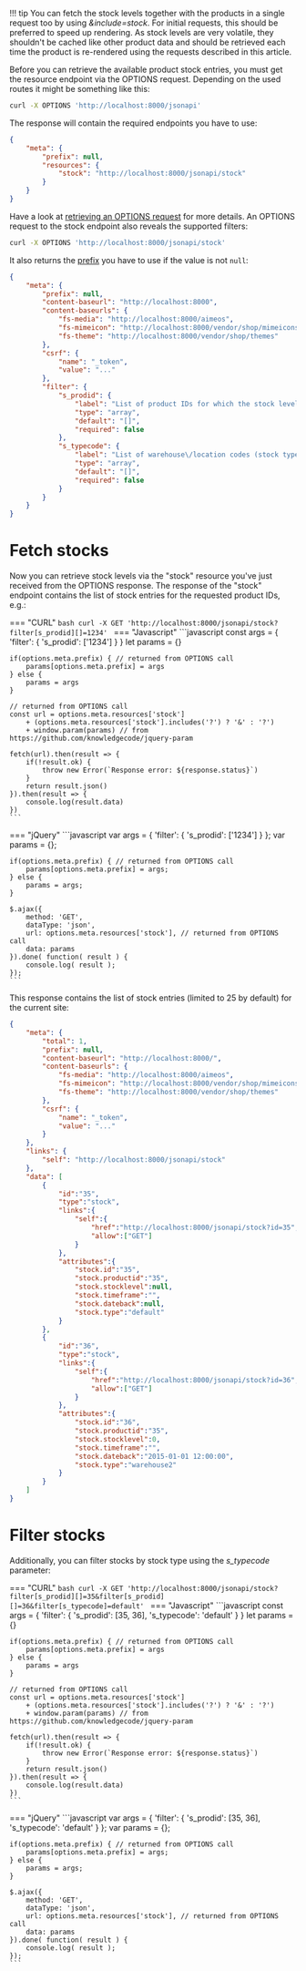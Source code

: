!!! tip
    You can fetch the stock levels together with the products in a single request too by using *&include=stock*. For initial requests, this should be preferred to speed up rendering. As stock levels are very volatile, they shouldn't be cached like other product data and should be retrieved each time the product is re-rendered using the requests described in this article.

Before you can retrieve the available product stock entries, you must get the resource endpoint via the OPTIONS request. Depending on the used routes it might be something like this:

```bash
curl -X OPTIONS 'http://localhost:8000/jsonapi'
```

The response will contain the required endpoints you have to use:

```json
{
    "meta": {
        "prefix": null,
        "resources": {
            "stock": "http://localhost:8000/jsonapi/stock"
        }
    }
}
```

Have a look at [retrieving an OPTIONS request](index.md#retrieve-meta-data) for more details. An OPTIONS request to the stock endpoint also reveals the supported filters:

```bash
curl -X OPTIONS 'http://localhost:8000/jsonapi/stock'
```

It also returns the [prefix](index.md#nested-parameters) you have to use if the value is not `null`:

```json
{
    "meta": {
        "prefix": null,
        "content-baseurl": "http://localhost:8000",
		"content-baseurls": {
			"fs-media": "http://localhost:8000/aimeos",
			"fs-mimeicon": "http://localhost:8000/vendor/shop/mimeicons",
			"fs-theme": "http://localhost:8000/vendor/shop/themes"
		},
        "csrf": {
            "name": "_token",
            "value": "..."
        },
        "filter": {
            "s_prodid": {
                "label": "List of product IDs for which the stock level should be returned",
                "type": "array",
                "default": "[]",
                "required": false
            },
            "s_typecode": {
                "label": "List of warehouse\/location codes (stock type)",
                "type": "array",
                "default": "[]",
                "required": false
            }
        }
    }
}
```

# Fetch stocks

Now you can retrieve stock levels via the "stock" resource you've just received from the OPTIONS response. The response of the "stock" endpoint contains the list of stock entries for the requested product IDs, e.g.:

=== "CURL"
    ```bash
    curl -X GET 'http://localhost:8000/jsonapi/stock?filter[s_prodid][]=1234'
    ```
=== "Javascript"
    ```javascript
    const args = {
        'filter': {
            's_prodid': ['1234']
        }
    }
    let params = {}

    if(options.meta.prefix) { // returned from OPTIONS call
        params[options.meta.prefix] = args
    } else {
        params = args
    }

    // returned from OPTIONS call
    const url = options.meta.resources['stock']
        + (options.meta.resources['stock'].includes('?') ? '&' : '?')
        + window.param(params) // from https://github.com/knowledgecode/jquery-param

    fetch(url).then(result => {
        if(!result.ok) {
            throw new Error(`Response error: ${response.status}`)
        }
        return result.json()
    }).then(result => {
        console.log(result.data)
    })
    ```
=== "jQuery"
    ```javascript
    var args = {
        'filter': {
            's_prodid': ['1234']
        }
    };
    var params = {};

    if(options.meta.prefix) { // returned from OPTIONS call
        params[options.meta.prefix] = args;
    } else {
        params = args;
    }

    $.ajax({
        method: 'GET',
        dataType: 'json',
        url: options.meta.resources['stock'], // returned from OPTIONS call
        data: params
    }).done( function( result ) {
        console.log( result );
    });
    ```

This response contains the list of stock entries (limited to 25 by default) for the current site:

```json
{
    "meta": {
        "total": 1,
        "prefix": null,
        "content-baseurl": "http://localhost:8000/",
		"content-baseurls": {
			"fs-media": "http://localhost:8000/aimeos",
			"fs-mimeicon": "http://localhost:8000/vendor/shop/mimeicons",
			"fs-theme": "http://localhost:8000/vendor/shop/themes"
		},
        "csrf": {
            "name": "_token",
            "value": "..."
        }
    },
    "links": {
        "self": "http://localhost:8000/jsonapi/stock"
    },
    "data": [
        {
            "id":"35",
            "type":"stock",
            "links":{
                "self":{
                    "href":"http://localhost:8000/jsonapi/stock?id=35",
                    "allow":["GET"]
                }
            },
            "attributes":{
                "stock.id":"35",
                "stock.productid":"35",
                "stock.stocklevel":null,
                "stock.timeframe":"",
                "stock.dateback":null,
                "stock.type":"default"
            }
        },
        {
            "id":"36",
            "type":"stock",
            "links":{
                "self":{
                    "href":"http://localhost:8000/jsonapi/stock?id=36",
                    "allow":["GET"]
                }
            },
            "attributes":{
                "stock.id":"36",
                "stock.productid":"35",
                "stock.stocklevel":0,
                "stock.timeframe":"",
                "stock.dateback":"2015-01-01 12:00:00",
                "stock.type":"warehouse2"
            }
        }
    ]
}
```

# Filter stocks

Additionally, you can filter stocks by stock type using the *s_typecode* parameter:

=== "CURL"
    ```bash
    curl -X GET 'http://localhost:8000/jsonapi/stock?filter[s_prodid][]=35&filter[s_prodid][]=36&filter[s_typecode]=default'
    ```
=== "Javascript"
    ```javascript
    const args = {
        'filter': {
            's_prodid': [35, 36],
            's_typecode': 'default'
        }
    }
    let params = {}

    if(options.meta.prefix) { // returned from OPTIONS call
        params[options.meta.prefix] = args
    } else {
        params = args
    }

    // returned from OPTIONS call
    const url = options.meta.resources['stock']
        + (options.meta.resources['stock'].includes('?') ? '&' : '?')
        + window.param(params) // from https://github.com/knowledgecode/jquery-param

    fetch(url).then(result => {
        if(!result.ok) {
            throw new Error(`Response error: ${response.status}`)
        }
        return result.json()
    }).then(result => {
        console.log(result.data)
    })
    ```
=== "jQuery"
    ```javascript
    var args = {
        'filter': {
            's_prodid': [35, 36],
            's_typecode': 'default'
        }
    };
    var params = {};

    if(options.meta.prefix) { // returned from OPTIONS call
        params[options.meta.prefix] = args;
    } else {
        params = args;
    }

    $.ajax({
        method: 'GET',
        dataType: 'json',
        url: options.meta.resources['stock'], // returned from OPTIONS call
        data: params
    }).done( function( result ) {
        console.log( result );
    });
    ```

